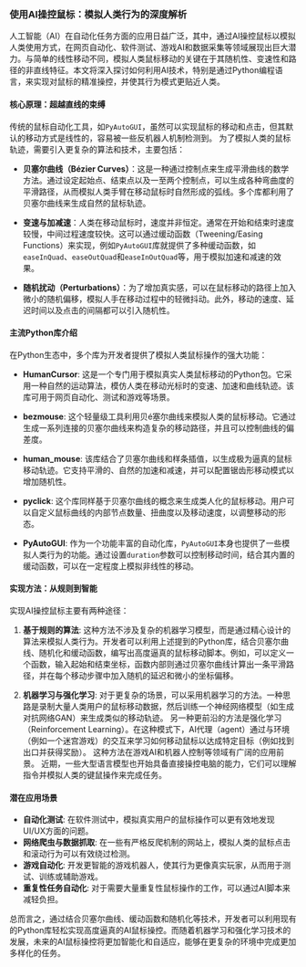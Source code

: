 ### 使用AI操控鼠标：模拟人类行为的深度解析

人工智能（AI）在自动化任务方面的应用日益广泛，其中，通过AI操控鼠标以模拟人类使用方式，在网页自动化、软件测试、游戏AI和数据采集等领域展现出巨大潜力。与简单的线性移动不同，模拟人类鼠标移动的关键在于其随机性、变速性和路径的非直线特征。本文将深入探讨如何利用AI技术，特别是通过Python编程语言，来实现对鼠标的精准操控，并使其行为模式更贴近人类。

#### 核心原理：超越直线的束缚

传统的鼠标自动化工具，如`PyAutoGUI`，虽然可以实现鼠标的移动和点击，但其默认的移动方式是线性的，容易被一些反机器人机制检测到。 为了模拟人类的鼠标轨迹，需要引入更复杂的算法和技术，主要包括：

*   **贝塞尔曲线（Bézier Curves）**：这是一种通过控制点来生成平滑曲线的数学方法。通过设定起始点、结束点以及一至两个控制点，可以生成各种弯曲度的平滑路径，从而模拟人类手臂在移动鼠标时自然形成的弧线。多个库都利用了贝塞尔曲线来生成自然的鼠标轨迹。

*   **变速与加减速**：人类在移动鼠标时，速度并非恒定。通常在开始和结束时速度较慢，中间过程速度较快。这可以通过缓动函数（Tweening/Easing Functions）来实现，例如`PyAutoGUI`库就提供了多种缓动函数，如`easeInQuad`、`easeOutQuad`和`easeInOutQuad`等，用于模拟加速和减速的效果。

*   **随机扰动（Perturbations）**：为了增加真实感，可以在鼠标移动的路径上加入微小的随机偏移，模拟人手在移动过程中的轻微抖动。此外，移动的速度、延迟时间以及点击的间隔都可以引入随机性。

#### 主流Python库介绍

在Python生态中，多个库为开发者提供了模拟人类鼠标操作的强大功能：

*   **HumanCursor**: 这是一个专门用于模拟真实人类鼠标移动的Python包。它采用一种自然的运动算法，模仿人类在移动光标时的变速、加速和曲线轨迹。该库可用于网页自动化、测试和游戏等场景。

*   **bezmouse**: 这个轻量级工具利用贝é塞尔曲线来模拟人类的鼠标移动。它通过生成一系列连接的贝塞尔曲线来构造复杂的移动路径，并且可以控制曲线的偏差度。

*   **human\_mouse**: 该库结合了贝塞尔曲线和样条插值，以生成极为逼真的鼠标移动轨迹。它支持平滑的、自然的加速和减速，并可以配置锯齿形移动模式以增加随机性。

*   **pyclick**: 这个库同样基于贝塞尔曲线的概念来生成类人化的鼠标移动。用户可以自定义鼠标曲线的内部节点数量、扭曲度以及移动速度，以调整移动的形态。

*   **PyAutoGUI**: 作为一个功能丰富的自动化库，`PyAutoGUI`本身也提供了一些模拟人类行为的功能。通过设置`duration`参数可以控制移动时间，结合其内置的缓动函数，可以在一定程度上模拟非线性的移动。

#### 实现方法：从规则到智能

实现AI操控鼠标主要有两种途径：

1.  **基于规则的算法**:
    这种方法不涉及复杂的机器学习模型，而是通过精心设计的算法来模拟人类行为。开发者可以利用上述提到的Python库，结合贝塞尔曲线、随机化和缓动函数，编写出高度逼真的鼠标移动脚本。例如，可以定义一个函数，输入起始和结束坐标，函数内部则通过贝塞尔曲线计算出一条平滑路径，并在每个移动步骤中加入随机的延迟和微小的坐标偏移。

2.  **机器学习与强化学习**:
    对于更复杂的场景，可以采用机器学习的方法。一种思路是录制大量人类用户的鼠标移动数据，然后训练一个神经网络模型（如生成对抗网络GAN）来生成类似的移动轨迹。 另一种更前沿的方法是强化学习（Reinforcement Learning）。在这种模式下，AI代理（agent）通过与环境（例如一个迷宫游戏）的交互来学习如何移动鼠标以达成特定目标（例如找到出口并获得奖励）。 这种方法在游戏AI和机器人控制等领域有广阔的应用前景。 近期，一些大型语言模型也开始具备直接操控电脑的能力，它们可以理解指令并模拟人类的键鼠操作来完成任务。

#### 潜在应用场景

*   **自动化测试**: 在软件测试中，模拟真实用户的鼠标操作可以更有效地发现UI/UX方面的问题。
*   **网络爬虫与数据抓取**: 在一些有严格反爬机制的网站上，模拟人类的鼠标点击和滚动行为可以有效绕过检测。
*   **游戏自动化**: 开发更智能的游戏机器人，使其行为更像真实玩家，从而用于测试、训练或辅助游戏。
*   **重复性任务自动化**: 对于需要大量重复性鼠标操作的工作，可以通过AI脚本来减轻负担。

总而言之，通过结合贝塞尔曲线、缓动函数和随机化等技术，开发者可以利用现有的Python库轻松实现高度逼真的AI鼠标操控。而随着机器学习和强化学习技术的发展，未来的AI鼠标操控将更加智能化和自适应，能够在更复杂的环境中完成更加多样化的任务。
